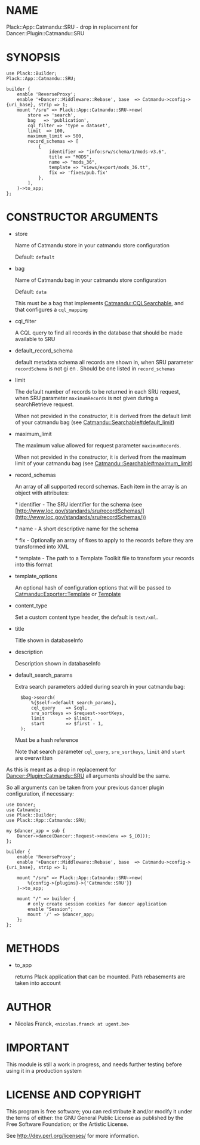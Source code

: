# NAME

Plack::App::Catmandu::SRU - drop in replacement for Dancer::Plugin::Catmandu::SRU

# SYNOPSIS

    use Plack::Builder;
    Plack::App::Catmandu::SRU;

    builder {
        enable 'ReverseProxy';
        enable '+Dancer::Middleware::Rebase', base  => Catmandu->config->{uri_base}, strip => 1;
        mount "/sru" => Plack::App::Catmandu::SRU->new(
            store => 'search',
            bag   => 'publication',
            cql_filter => 'type = dataset',
            limit  => 100,
            maximum_limit => 500,
            record_schemas => [
                {
                    identifier => "info:srw/schema/1/mods-v3.6",
                    title => "MODS",
                    name => "mods_36",
                    template => "views/export/mods_36.tt",
                    fix => 'fixes/pub.fix'
                },
            ],
        )->to_app;
    };

# CONSTRUCTOR ARGUMENTS

- store

    Name of Catmandu store in your catmandu store configuration

    Default: `default`

- bag

    Name of Catmandu bag in your catmandu store configuration

    Default: `data`

    This must be a bag that implements [Catmandu::CQLSearchable](https://metacpan.org/pod/Catmandu%3A%3ACQLSearchable), and that configures a `cql_mapping`

- cql\_filter

    A CQL query to find all records in the database that should be made available to SRU

- default\_record\_schema

    default metadata schema all records are shown in, when SRU parameter `recordSchema` is not gi en . Should be one listed in `record_schemas`

- limit

    The default number of records to be returned in each SRU request, when SRU parameter `maximumRecords` is not given during a searchRetrieve request.

    When not provided in the constructor, it is derived from the default limit of your catmandu bag (see [Catmandu::Searchable#default\_limit](https://metacpan.org/pod/Catmandu%3A%3ASearchable%23default_limit))

- maximum\_limit

    The maximum value allowed for request parameter `maximumRecords`.

    When not provided in the constructor, it is derived from the maximum limit of your catmandu bag (see [Catmandu::Searchable#maximum\_limit](https://metacpan.org/pod/Catmandu%3A%3ASearchable%23maximum_limit))

- record\_schemas

    An array of all supported record schemas. Each item in the array is an object with attributes:

    \* identifier - The SRU identifier for the schema (see [http://www.loc.gov/standards/sru/recordSchemas/](http://www.loc.gov/standards/sru/recordSchemas/))

    \* name - A short descriptive name for the schema

    \* fix - Optionally an array of fixes to apply to the records before they are transformed into XML

    \* template - The path to a Template Toolkit file to transform your records into this format

- template\_options

    An optional hash of configuration options that will be passed to [Catmandu::Exporter::Template](https://metacpan.org/pod/Catmandu%3A%3AExporter%3A%3ATemplate) or [Template](https://metacpan.org/pod/Template)

- content\_type

    Set a custom content type header, the default is `text/xml`.

- title

    Title shown in databaseInfo

- description

    Description shown in databaseInfo

- default\_search\_params

    Extra search parameters added during search in your catmandu bag:

        $bag->search(
            %{$self->default_search_params},
            cql_query    => $cql,
            sru_sortkeys => $request->sortKeys,
            limit        => $limit,
            start        => $first - 1,
        );

    Must be a hash reference

    Note that search parameter `cql_query`, `sru_sortkeys`, `limit` and `start` are overwritten

As this is meant as a drop in replacement for [Dancer::Plugin::Catmandu::SRU](https://metacpan.org/pod/Dancer%3A%3APlugin%3A%3ACatmandu%3A%3ASRU) all arguments should be the same.

So all arguments can be taken from your previous dancer plugin configuration, if necessary:

    use Dancer;
    use Catmandu;
    use Plack::Builder;
    use Plack::App::Catmandu::SRU;

    my $dancer_app = sub {
        Dancer->dance(Dancer::Request->new(env => $_[0]));
    };

    builder {
        enable 'ReverseProxy';
        enable '+Dancer::Middleware::Rebase', base  => Catmandu->config->{uri_base}, strip => 1;
    
        mount "/sru" => Plack::App::Catmandu::SRU->new(
            %{config->{plugins}->{'Catmandu::SRU'}}
        )->to_app;

        mount "/" => builder {
            # only create session cookies for dancer application
            enable "Session";
            mount '/' => $dancer_app;
        };
    };

# METHODS

- to\_app

    returns Plack application that can be mounted. Path rebasements are taken into account

# AUTHOR

- Nicolas Franck, `<nicolas.franck at ugent.be>`

# IMPORTANT

This module is still a work in progress, and needs further testing before using it in a production system

# LICENSE AND COPYRIGHT

This program is free software; you can redistribute it and/or modify it
under the terms of either: the GNU General Public License as published
by the Free Software Foundation; or the Artistic License.

See http://dev.perl.org/licenses/ for more information.
